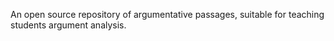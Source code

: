 An open source repository of argumentative passages, suitable for teaching
students argument analysis.
